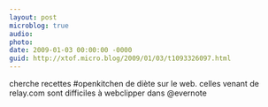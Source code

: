 ```yaml
---
layout: post
microblog: true
audio: 
photo: 
date: 2009-01-03 00:00:00 -0000
guid: http://xtof.micro.blog/2009/01/03/t1093326097.html
---
```

cherche recettes #openkitchen de diète sur le web. celles venant de relay.com sont difficiles à webclipper dans @evernote
